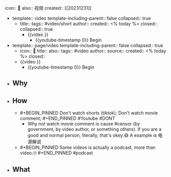 icon:: 🎥
also:: 视频
created:: [[20231231]]

  - template:: video
    template-including-parent:: false
    collapsed:: true
    - title:: 
      tags:: #video/short
      author:: 
      created:: <% today %>
      closed:: 
      collapsed:: true
      - {{video }}
        - {{youtube-timestamp 0}} Begin
  - template:: page/video
    template-including-parent:: false
    collapsed:: true
    - icon:: 🎥
      title:: 
      also:: 
      tags:: #video
      author:: 
      source:: 
      created:: <% today %>
      closed::
    - {{video }}
      - {{youtube-timestamp 0}} Begin
- ## Why
- ## How
  - #+BEGIN_PINNED
    Don't watch shorts (tiktok);
    Don't watch movie comment;
    #+END_PINNED
    #Youtube #DONT
    - Why not watch movie comment is cause #censor (by government, by video author, or something others). If you are a good and normal person, literally, that's okey.😅 A example is 电源解说
  - #+BEGIN_PINNED
    Some videos is actually a podcast, more than video.🙄
    #+END_PINNED
    #podcast
- ## What